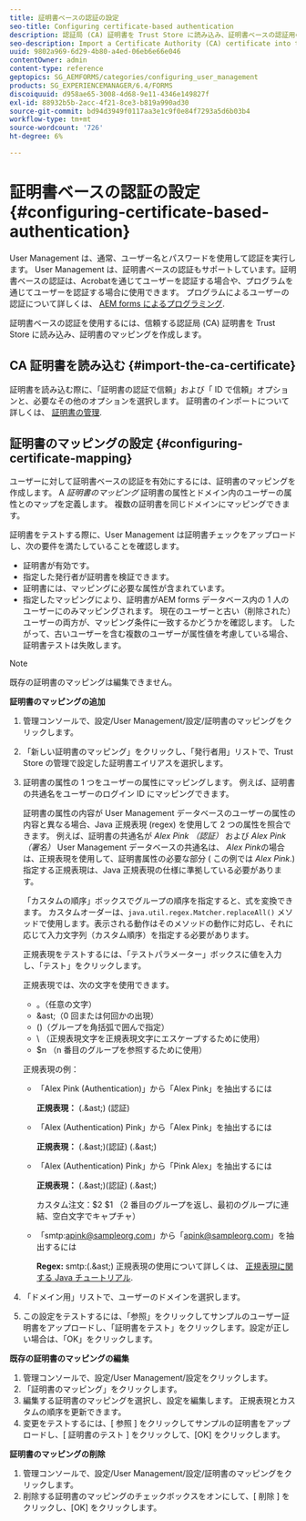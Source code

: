```yaml
---
title: 証明書ベースの認証の設定
seo-title: Configuring certificate-based authentication
description: 認証局 (CA) 証明書を Trust Store に読み込み、証明書ベースの認証用の証明書のマッピングを作成します。
seo-description: Import a Certificate Authority (CA) certificate into the Trust Store and create a certificate mapping for certificate-based authentication.
uuid: 9802a969-6d29-4b80-a4ed-06eb6e66e046
contentOwner: admin
content-type: reference
geptopics: SG_AEMFORMS/categories/configuring_user_management
products: SG_EXPERIENCEMANAGER/6.4/FORMS
discoiquuid: d958ae65-3008-4d68-9e11-4346e149827f
exl-id: 88932b5b-2acc-4f21-8ce3-b819a990ad30
source-git-commit: bd94d3949f0117aa3e1c9f0e84f7293a5d6b03b4
workflow-type: tm+mt
source-wordcount: '726'
ht-degree: 6%

---
```


# 証明書ベースの認証の設定 {#configuring-certificate-based-authentication}

User Management は、通常、ユーザー名とパスワードを使用して認証を実行します。 User Management は、証明書ベースの認証もサポートしています。証明書ベースの認証は、Acrobatを通じてユーザーを認証する場合や、プログラムを通じてユーザーを認証する場合に使用できます。 プログラムによるユーザーの認証について詳しくは、 [AEM forms によるプログラミング](https://www.adobe.com/go/learn_aemforms_programming_63_jp).

証明書ベースの認証を使用するには、信頼する認証局 (CA) 証明書を Trust Store に読み込み、証明書のマッピングを作成します。

## CA 証明書を読み込む {#import-the-ca-certificate}

証明書を読み込む際に、「証明書の認証で信頼」および「 ID で信頼」オプションと、必要なその他のオプションを選択します。 証明書のインポートについて詳しくは、 [証明書の管理](/help/forms/using/admin-help/certificates.md#managing-certificates).

## 証明書のマッピングの設定 {#configuring-certificate-mapping}

ユーザーに対して証明書ベースの認証を有効にするには、証明書のマッピングを作成します。 A *証明書のマッピング* 証明書の属性とドメイン内のユーザーの属性とのマップを定義します。 複数の証明書を同じドメインにマッピングできます。

証明書をテストする際に、User Management は証明書チェックをアップロードし、次の要件を満たしていることを確認します。

* 証明書が有効です。
* 指定した発行者が証明書を検証できます。
* 証明書には、マッピングに必要な属性が含まれています。
* 指定したマッピングにより、証明書がAEM forms データベース内の 1 人のユーザーにのみマッピングされます。 現在のユーザーと古い（削除された）ユーザーの両方が、マッピング条件に一致するかどうかを確認します。 したがって、古いユーザーを含む複数のユーザーが属性値を考慮している場合、証明書テストは失敗します。

>[!NOTE]
>
>既存の証明書のマッピングは編集できません。

**証明書のマッピングの追加**

1. 管理コンソールで、設定/User Management/設定/証明書のマッピングをクリックします。
1. 「新しい証明書のマッピング」をクリックし、「発行者用」リストで、Trust Store の管理で設定した証明書エイリアスを選択します。
1. 証明書の属性の 1 つをユーザーの属性にマッピングします。 例えば、証明書の共通名をユーザーのログイン ID にマッピングできます。

   証明書の属性の内容が User Management データベースのユーザーの属性の内容と異なる場合、Java 正規表現 (regex) を使用して 2 つの属性を照合できます。 例えば、証明書の共通名が *Alex Pink （認証）* および *Alex Pink （署名）* User Management データベースの共通名は、 *Alex Pink*&#x200B;の場合は、正規表現を使用して、証明書属性の必要な部分 ( この例では *Alex Pink*.) 指定する正規表現は、Java 正規表現の仕様に準拠している必要があります。

   「カスタムの順序」ボックスでグループの順序を指定すると、式を変換できます。 カスタムオーダーは、`java.util.regex.Matcher.replaceAll()` メソッドで使用します。表示される動作はそのメソッドの動作に対応し、それに応じて入力文字列（カスタム順序）を指定する必要があります。

   正規表現をテストするには、「テストパラメーター」ボックスに値を入力し、「テスト」をクリックします。

   正規表現では、次の文字を使用できます。

   * 。（任意の文字）
   * &amp;ast;（0 回または何回かの出現）
   * ()（グループを角括弧で囲んで指定）
   * \ （正規表現文字を正規表現文字にエスケープするために使用）
   * $n （n 番目のグループを参照するために使用）

   正規表現の例：

   * 「Alex Pink (Authentication)」から「Alex Pink」を抽出するには

      **正規表現：** (.&amp;ast;) \(認証\)

   * 「Alex (Authentication) Pink」から「Alex Pink」を抽出するには

      **正規表現：** (.&amp;ast;)\(認証\) (.&amp;ast;)

   * 「Alex (Authentication) Pink」から「Pink Alex」を抽出するには

      **正規表現：** (.&amp;ast;)\(認証\) (.&amp;ast;)

      カスタム注文：$2 $1 （2 番目のグループを返し、最初のグループに連結、空白文字でキャプチャ）

   * 「smtp:apink@sampleorg.com」から「apink@sampleorg.com」を抽出するには

      **Regex:** smtp:(.&amp;ast;)
   正規表現の使用について詳しくは、 [正規表現に関する Java チュートリアル](https://java.sun.com/docs/books/tutorial/essential/regex/).

1. 「ドメイン用」リストで、ユーザーのドメインを選択します。
1. この設定をテストするには、「参照」をクリックしてサンプルのユーザー証明書をアップロードし、「証明書をテスト」をクリックします。設定が正しい場合は、「OK」をクリックします。

**既存の証明書のマッピングの編集**

1. 管理コンソールで、設定/User Management/設定をクリックします。
1. 「証明書のマッピング」をクリックします。
1. 編集する証明書のマッピングを選択し、設定を編集します。 正規表現とカスタムの順序を更新できます。
1. 変更をテストするには、[ 参照 ] をクリックしてサンプルの証明書をアップロードし、[ 証明書のテスト ] をクリックして、[OK] をクリックします。

**証明書のマッピングの削除**

1. 管理コンソールで、設定/User Management/設定/証明書のマッピングをクリックします。
1. 削除する証明書のマッピングのチェックボックスをオンにして、[ 削除 ] をクリックし、[OK] をクリックします。
